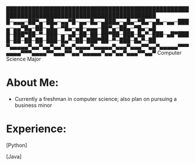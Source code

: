 
███████████████████████████████████████████████████████████████████████████████████████████
█─▄▄▄─██▀▄─██▄─▄▄▀█─▄▄─█▄─▄███▄─▄█▄─▀█▄─▄█▄─▄▄─███▄─▄▄▀█▄─██─▄█▄─▀█▄─▄█─▄▄▄─██▀▄─██▄─▀█▄─▄█
█─███▀██─▀─███─▄─▄█─██─██─██▀██─███─█▄▀─███─▄█▀████─██─██─██─███─█▄▀─██─███▀██─▀─███─█▄▀─██
▀▄▄▄▄▄▀▄▄▀▄▄▀▄▄▀▄▄▀▄▄▄▄▀▄▄▄▄▄▀▄▄▄▀▄▄▄▀▀▄▄▀▄▄▄▄▄▀▀▀▄▄▄▄▀▀▀▄▄▄▄▀▀▄▄▄▀▀▄▄▀▄▄▄▄▄▀▄▄▀▄▄▀▄▄▄▀▀▄▄▀
Computer Science Major

# About Me:
- Currently a freshman in computer science; also plan on pursuing a business minor

# Experience:
[Python]

[Java]
<!--
**carolinedunc/carolinedunc** is a ✨ _special_ ✨ repository because its `README.md` (this file) appears on your GitHub profile.

Here are some ideas to get you started:

- 🔭 I’m currently working on ...
- 🌱 I’m currently learning ...
- 👯 I’m looking to collaborate on ...
- 🤔 I’m looking for help with ...
- 💬 Ask me about ...
- 📫 How to reach me: ...
- 😄 Pronouns: ...
- ⚡ Fun fact: ...
-->
